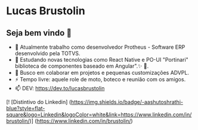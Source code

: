 # Lucas Brustolin  


## Seja bem vindo 👋  


- 🔭  Atualmente trabalho como desenvolvedor Protheus - Software ERP desenvolvido pela TOTVS.
- 📖  Estudando novas tecnologias como React Native e PO-UI "Portinari" biblioteca de componentes baseado em Angular".✨ 🔭.
- 👨‍ Busco em colaborar em projetos e pequenas customizações ADVPL.
- ⚡ Tempo livre: aquele role de moto, boteco e reunião com os amigos.
- 📫 DEV: https://dev.to/lucasbrustolin

[! [Distintivo do Linkedin] (https://img.shields.io/badge/-aashutoshrathi-blue?style=flat-square&logo=Linkedin&logoColor=white&link=https://www.linkedin.com/in/brustolin/)] (https://www.linkedin.com/in/brustolin/)
